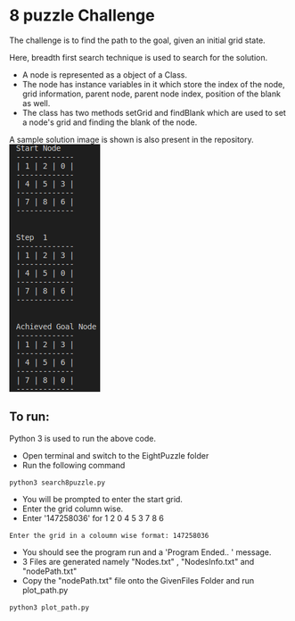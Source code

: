 # 8 puzzle Challenge
The challenge is to find the path to the goal, given an initial grid state.

Here, breadth first search technique is used to search for the solution. 

* A node is represented as a object of a Class.
* The node has instance variables in it which store the index of the node, grid information, parent node, parent node index, position of the blank as well. 
* The class has two methods  setGrid and findBlank which are used to set a node's grid and finding the blank of the node. 

A sample solution image is shown is also present in the repository. 
![alt text](https://github.com/vishnuu95/ENPM661/blob/master/EightPuzzle/sample_sol.png)

## To run:
Python 3 is used to run the above code. 
* Open terminal and switch to the EightPuzzle folder
* Run the following command
```
python3 search8puzzle.py
```
* You will be prompted to enter the start grid. 
* Enter the grid column wise. 
* Enter '147258036' for 
1 2 0
4 5 3
7 8 6
```
Enter the grid in a coloumn wise format: 147258036
```
* You should see the program run and a 'Program Ended.. ' message. 
* 3 Files are generated namely "Nodes.txt" , "NodesInfo.txt"  and "nodePath.txt"
* Copy the "nodePath.txt" file onto the GivenFiles Folder and run plot_path.py
```
python3 plot_path.py
```
###


